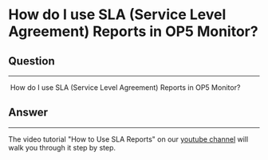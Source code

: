 # How do I use SLA (Service Level Agreement) Reports in OP5 Monitor?

## Question

* * * * *

 How do I use SLA (Service Level Agreement) Reports in OP5 Monitor?

## Answer

* * * * *

The video tutorial "How to Use SLA Reports" on our [youtube channel](http://www.youtube.com/user/op5video) will walk you through it step by step.
